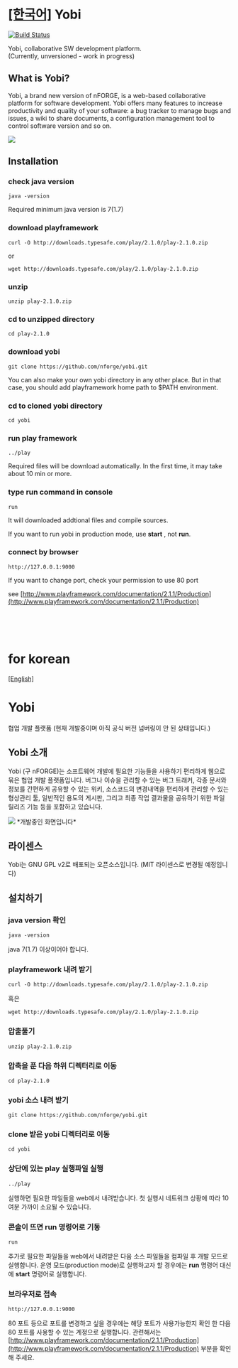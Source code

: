 <a name="english"></a>
[[한국어]](#korean)
Yobi
=======
[![Build Status](https://travis-ci.org/nforge/yobi.png?branch=master)](https://travis-ci.org/nforge/yobi)



Yobi, collaborative SW development platform.<br/>(Currently, unversioned - work in progress)


What is Yobi?
--

Yobi, a brand new version of nFORGE, is a web-based collaborative platform for software development.
Yobi offers many features to increase productivity and quality of your software: a bug tracker to manage bugs and issues, a wiki to share documents, a configuration management tool to control software version and so on.

<img src="https://raw.github.com/nforge/yobi/master/docs/yobi_front.png">


## Installation

### check java version

    java -version

Required minimum java version is 7(1.7)

### download playframework

    curl -O http://downloads.typesafe.com/play/2.1.0/play-2.1.0.zip

or

    wget http://downloads.typesafe.com/play/2.1.0/play-2.1.0.zip

### unzip

    unzip play-2.1.0.zip

### cd to unzipped directory

    cd play-2.1.0

### download yobi

    git clone https://github.com/nforge/yobi.git

You can also make your own yobi directory in any other place. But in that case, you should add playframework home path to $PATH environment.


### cd to cloned yobi directory

    cd yobi


### run play framework

    ../play

Required files will be download automatically. In the first time, it may take about 10 min or more.


### type run command in console

    run

It will downloaded addtional files and compile sources.

If you want to run yobi in production mode, use **start** , not **run**.

### connect by browser

    http://127.0.0.1:9000

If you want to change port, check your permission to use 80 port

see [http://www.playframework.com/documentation/2.1.1/Production](http://www.playframework.com/documentation/2.1.1/Production)

<br/>
<br/>
<br/>

<a name="korean"></a>
# for korean
[[English]](#english)

Yobi
===========

협업 개발 플랫폼 (현재 개발중이며 아직 공식 버전 넘버링이 안 된 상태입니다.)


Yobi 소개
--
Yobi (구 nFORGE)는 소프트웨어 개발에 필요한 기능들을 사용하기 편리하게 웹으로 묶은 협업 개발 플랫폼입니다. 버그나 이슈을 관리할 수 있는 버그 트래커, 각종 문서와 정보를 간편하게 공유할 수 있는 위키, 소스코드의 변경내역을 편리하게 관리할 수 있는 형상관리 툴, 일반적인 용도의 게시판, 그리고 최종 작업 결과물을 공유하기 위한 파일 릴리즈 기능 등을 포함하고 있습니다.

<img src="https://raw.github.com/nforge/yobi/master/docs/yobi_front.png">
*개발중인 화면입니다*

라이센스
--
Yobi는 GNU GPL v2로 배포되는 오픈소스입니다. (MIT 라이센스로 변경될 예정입니다)

## 설치하기

### java version 확인

    java -version

java 7(1.7) 이상이어야 합니다.

### playframework 내려 받기

    curl -O http://downloads.typesafe.com/play/2.1.0/play-2.1.0.zip

혹은

    wget http://downloads.typesafe.com/play/2.1.0/play-2.1.0.zip

### 압출풀기

    unzip play-2.1.0.zip

### 압축을 푼 다음 하위 디렉터리로 이동

    cd play-2.1.0

### yobi 소스 내려 받기

    git clone https://github.com/nforge/yobi.git

### clone 받은 yobi 디렉터리로 이동

    cd yobi

### 상단에 있는 play 실행파일 실행

    ../play

실행하면 필요한 파일들을 web에서 내려받습니다. 첫 실행시 네트워크 상황에 따라 10여분 가까이 소요될 수 있습니다.

### 콘솔이 뜨면 run 명령어로 기동

    run

추가로 필요한 파일들을 web에서 내려받은 다음 소스 파일들을 컴파일 후 개발 모드로 실행합니다.
운영 모드(production mode)로 실행하고자 할 경우에는 **run** 명령어 대신에 **start** 명령어로 실행합니다.

### 브라우저로 접속

    http://127.0.0.1:9000

80 포트 등으로 포트를 변경하고 싶을 경우에는 해당 포트가 사용가능한지 확인 한 다음 80 포트를 사용할 수 있는 계정으로 실행합니다.
관련해서는 [http://www.playframework.com/documentation/2.1.1/Production](http://www.playframework.com/documentation/2.1.1/Production) 부분을 확인해 주세요.

